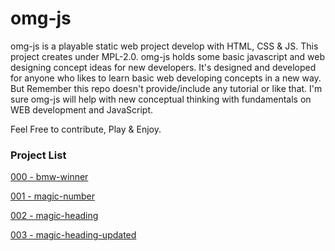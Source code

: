 # omg-js

omg-js is a playable static web project develop with HTML, CSS & JS. This project creates under MPL-2.0. omg-js holds some basic javascript and web designing concept ideas for new developers.
It's designed and developed for anyone who likes to learn basic web developing concepts in a new way. But Remember this repo doesn't provide/include any tutorial or like that. I'm sure omg-js will help with new conceptual thinking with fundamentals on WEB development and JavaScript.

Feel Free to contribute, Play & Enjoy.

### Project List

[000 - bmw-winner](../main/bmw-winner)

[001 - magic-number](../main/magic-number)

[002 - magic-heading](../main/magic-heading)

[003 - magic-heading-updated](../main/magic-heading-updated)
